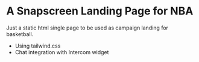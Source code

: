 # A Snapscreen Landing Page for NBA

Just a static html single page to be used as campaign landing for basketball.
- Using tailwind.css
- Chat integration with Intercom widget
